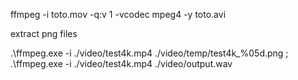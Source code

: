 ffmpeg -i toto.mov -q:v 1 -vcodec mpeg4 -y toto.avi

extract png files

.\ffmpeg.exe -i ./video/test4k.mp4 ./video/temp/test4k_%05d.png ; .\ffmpeg.exe -i ./video/test4k.mp4  ./video/output.wav
